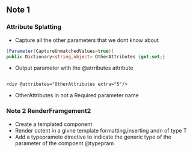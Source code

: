 ## Note 1

### Attribute Splatting

- Capture all the other parameters that we dont know about 
```csharp
[Parameter(CaptureUnmatchedValues=true)]
public Dictionary<string,object> OtherAttributes {get;set;}
```

- Output parameter with the @atrributes attribute
```
	
<div @attributes="OtherAttributes extra="5"/>
```
- OtherAttributes in not a Required parameter name


### Note 2 RenderFramgement2


- Create a templated component
- Render cotent in a givne template  formatting,inserting  andn  of type T
- Add a typepramete directive to indicate the generic type of the parameter of the compoent
@typepram

<!--stackedit_data:
eyJoaXN0b3J5IjpbLTE3ODMwODU5OV19
-->